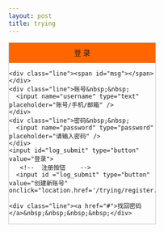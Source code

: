 ```yaml
---
layout: post
title: trying
---
```


<!DOCTYPE html>
<html>
<head>
<meta charset="utf-8">
<title>登录</title>
    <link href="testlogin.css" rel="stylesheet" type="text/css"/>
<style>
    #login {
    width: 290px;
    height: auto;
    overflow: hidden;
    border: solid 1px #CCCCCC;
}
#login_title {
    width: 100%;
    height: 40px;
    line-height: 40px;
    background-color: #F60;
    text-align: center;
}
.line {
    width: 250px;
    height: 30px;
    line-height: 30px;
    margin-left: 20px;
    text-align: center;
    font-family: 楷体;
}
.line input {
    width: 150px;
}
.line a {
    font-size: 14px;
    color: black;
}
.line span {
    color: #F00;
}
#log_submit {
    display: block;
    width: 200px;
    height: 30px;
    margin-left: 45px;
    margin-top: 15px;
    margin-bottom: 5px;
}
</style>
</head>


<body>
<form action="#" method="post">
  <div id="login">
    <div id="login_title">登&nbsp;录</div>

    <div class="line"><span id="msg"></span></div>
    <div class="line">账号&nbsp;&nbsp;
      <input name="username" type="text" placeholder="账号/手机/邮箱" />
    </div>
    <div class="line">密码&nbsp;&nbsp;
      <input name="password" type="password" placeholder="请输入密码" />
    </div>
    <input id="log_submit" type="button" value="登录">
       <!--  注册按钮    -->
      <input id ="log_submit" type="button" value="创建新账号" onclick="location.href='/trying/register.html'">

    <div class="line"><a href="#">找回密码</a>&nbsp;&nbsp;&nbsp;&nbsp;</div>

  </div>
</form>
</body>
</html>
